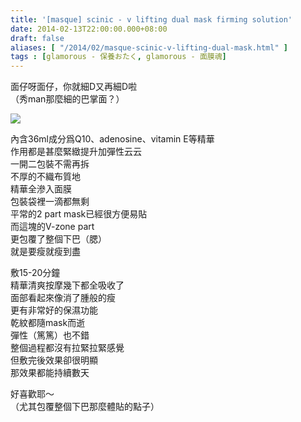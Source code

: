 ```yaml
---
title: '[masque] scinic - v lifting dual mask firming solution'
date: 2014-02-13T22:00:00.000+08:00
draft: false
aliases: [ "/2014/02/masque-scinic-v-lifting-dual-mask.html" ]
tags : [glamorous - 保養おたく, glamorous - 面膜魂]
---
```


面仔呀面仔，你就細D又再細D啦  
（秀man那麼細的巴掌面？）  

![](/images/sciniclift.jpg)

內含36ml成分爲Q10、adenosine、vitamin E等精華  
作用都是甚麼緊緻提升加彈性云云  
一開二包裝不需再拆  
不厚的不織布質地  
精華全滲入面膜  
包裝袋裡一滴都無剩  
平常的2 part mask已經很方便易貼  
而這塊的V-zone part  
更包覆了整個下巴（腮）  
就是要瘦就瘦到盡  
  
敷15-20分鐘  
精華清爽按摩幾下都全吸收了  
面部看起來像消了腫般的瘦  
更有非常好的保濕功能  
乾紋都隨mask而逝  
彈性（篤篤）也不錯  
整個過程都沒有拉緊拉緊感覺  
但敷完後效果卻很明顯  
那效果都能持續數天  
  
好喜歡耶～  
（尤其包覆整個下巴那麼體貼的點子）
